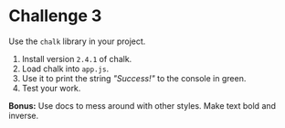 # Challenge 3

Use the `chalk` library in your project.

1. Install version `2.4.1` of chalk.
2. Load chalk into `app.js`.
3. Use it to print the string _"Success!"_ to the console in green.
4. Test your work.

**Bonus:** Use docs to mess around with other styles. Make text bold and inverse.